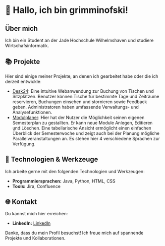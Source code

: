 # 👋 Hallo, ich bin grimminofski!

## Über mich
Ich bin ein Student an der Jade Hochschule Wilhelmshaven und studiere Wirtschafsinformatik.

## 📚 Projekte
Hier sind einige meiner Projekte, an denen ich gearbeitet habe oder die ich derzeit entwickle:

- [Desk24](https://github.com/Interdisziplinares-Projekt/Desk24): Eine intuitive Webanwendung zur Buchung von Tischen und Sitzplätzen. Benutzer können Tische für bestimmte Tage und Zeiträume reservieren, Buchungen einsehen und stornieren sowie Feedback geben. Administratoren haben umfassende Verwaltungs- und Analysefunktionen.
- [Modulplaner](https://github.com/Programmieren-3-Modulplaner/Modulplaner): Hier hat der Nutzer die Möglichkeit seinen eigenen Semesterplan zu gestallten. Er kann neue Module Anlegen, Editieren und Löschen. Eine tabellarische Ansicht ermöglicht einen einfachen Überblick der Semesterwoche und zeigt auch bei der Planung mögliche Parallelveranstaltungen an. Es stehen hier 4 verschiedene Sprachen zur Verfügung.

## 🔧 Technologien & Werkzeuge
Ich arbeite gerne mit den folgenden Technologien und Werkzeugen:

- **Programmiersprachen:** Java, Python, HTML, CSS
- **Tools:** Jira, Confluence

## 🌐 Kontakt
Du kannst mich hier erreichen:

- **LinkedIn:** [LinkedIn](https://www.linkedin.com/in/danielpetergrimm/)

Danke, dass du mein Profil besuchst! Ich freue mich auf spannende Projekte und Kollaborationen.

